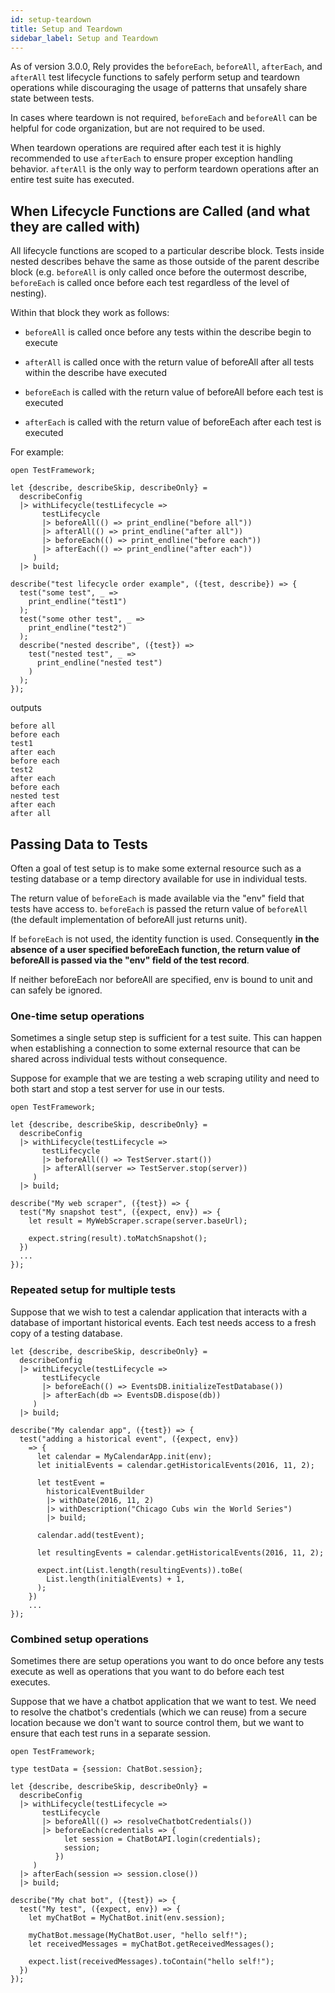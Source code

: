 ```yaml
---
id: setup-teardown
title: Setup and Teardown
sidebar_label: Setup and Teardown
---
```

As of version 3.0.0, Rely provides the `beforeEach`, `beforeAll`, `afterEach`, and `afterAll` test lifecycle functions to safely perform setup and teardown operations while discouraging the usage of patterns that unsafely share state between tests.

In cases where teardown is not required, `beforeEach` and `beforeAll` can be helpful for code organization, but are not required to be used.

When teardown operations are required after each test it is highly recommended to use `afterEach` to ensure proper exception handling behavior. `afterAll` is the only way to perform teardown operations after an entire test suite has executed.

## When Lifecycle Functions are Called (and what they are called with)

All lifecycle functions are scoped to a particular describe block. Tests inside nested describes behave the same as those outside of the parent describe block (e.g. `beforeAll` is only called once before the outermost describe, `beforeEach` is called once before each test regardless of the level of nesting).

Within that block they work as follows:

- `beforeAll` is called once before any tests within the describe begin to execute

- `afterAll` is called once with the return value of beforeAll after all tests within the describe have executed

- `beforeEach` is called with the return value of beforeAll before each test is executed

- `afterEach` is called with the return value of beforeEach after each test is executed

For example:

```re
open TestFramework;

let {describe, describeSkip, describeOnly} =
  describeConfig
  |> withLifecycle(testLifecycle =>
       testLifecycle
       |> beforeAll(() => print_endline("before all"))
       |> afterAll(() => print_endline("after all"))
       |> beforeEach(() => print_endline("before each"))
       |> afterEach(() => print_endline("after each"))
     )
  |> build;

describe("test lifecycle order example", ({test, describe}) => {
  test("some test", _ =>
    print_endline("test1")
  );
  test("some other test", _ =>
    print_endline("test2")
  );
  describe("nested describe", ({test}) =>
    test("nested test", _ =>
      print_endline("nested test")
    )
  );
});
```
outputs
```shell
before all
before each
test1
after each
before each
test2
after each
before each
nested test
after each
after all
```

## Passing Data to Tests

Often a goal of test setup is to make some external resource such as a testing database or a temp directory available for use in individual tests.

The return value of `beforeEach` is made available via the "env" field that tests have access to. `beforeEach` is passed the return value of `beforeAll` (the default implementation of beforeAll just returns unit).

If `beforeEach` is not used, the identity function is used. Consequently __in the absence of a user specified beforeEach function, the return value of beforeAll is passed via the "env" field of the test record__.

If neither beforeEach nor beforeAll are specified, env is bound to unit and can safely be ignored.

### One-time setup operations

Sometimes a single setup step is sufficient for a test suite. This can happen when establishing a connection to some external resource that can be shared across individual tests without consequence.

Suppose for example that we are testing a web scraping utility and need to both start and stop a test server for use in our tests.

```re
open TestFramework;

let {describe, describeSkip, describeOnly} =
  describeConfig
  |> withLifecycle(testLifecycle =>
       testLifecycle
       |> beforeAll(() => TestServer.start())
       |> afterAll(server => TestServer.stop(server))
     )
  |> build;

describe("My web scraper", ({test}) => {
  test("My snapshot test", ({expect, env}) => {
    let result = MyWebScraper.scrape(server.baseUrl);

    expect.string(result).toMatchSnapshot();
  })
  ...
});
```

### Repeated setup for multiple tests

Suppose that we wish to test a calendar application that interacts with a database of important historical events. Each test needs access to a fresh copy of a testing database.

```re
let {describe, describeSkip, describeOnly} =
  describeConfig
  |> withLifecycle(testLifecycle =>
       testLifecycle
       |> beforeEach(() => EventsDB.initializeTestDatabase())
       |> afterEach(db => EventsDB.dispose(db))
     )
  |> build;

describe("My calendar app", ({test}) => {
  test("adding a historical event", ({expect, env})
    => {
      let calendar = MyCalendarApp.init(env);
      let initialEvents = calendar.getHistoricalEvents(2016, 11, 2);

      let testEvent =
        historicalEventBuilder
        |> withDate(2016, 11, 2)
        |> withDescription("Chicago Cubs win the World Series")
        |> build;

      calendar.add(testEvent);

      let resultingEvents = calendar.getHistoricalEvents(2016, 11, 2);

      expect.int(List.length(resultingEvents)).toBe(
        List.length(initialEvents) + 1,
      );
    })
    ...
});
```

### Combined setup operations

Sometimes there are setup operations you want to do once before any tests execute as well as operations that you want to do before each test executes.

Suppose that we have a chatbot application that we want to test. We need to resolve the chatbot's credentials (which we can reuse) from a secure location because we don't want to source control them, but we want to ensure that each test runs in a separate session.

```re
open TestFramework;

type testData = {session: ChatBot.session};

let {describe, describeSkip, describeOnly} =
  describeConfig
  |> withLifecycle(testLifecycle =>
       testLifecycle
       |> beforeAll(() => resolveChatbotCredentials())
       |> beforeEach(credentials => {
            let session = ChatBotAPI.login(credentials);
            session;
          })
     )
  |> afterEach(session => session.close())
  |> build;

describe("My chat bot", ({test}) => {
  test("My test", ({expect, env}) => {
    let myChatBot = MyChatBot.init(env.session);

    myChatBot.message(MyChatBot.user, "hello self!");
    let receivedMessages = myChatBot.getReceivedMessages();

    expect.list(receivedMessages).toContain("hello self!");
  })
});
```


